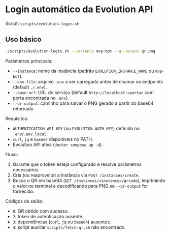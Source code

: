 # Login automático da Evolution API

Script: `scripts/evolution-login.sh`

## Uso básico

```bash
./scripts/evolution-login.sh --instance mvp-bot --qr-output qr.png
```

Parâmetros principais:
- `--instance`: nome da instância (padrão `EVOLUTION_INSTANCE_NAME` ou `mvp-bot`).
- `--env-file`: arquivo `.env` a ser carregado antes de chamar os endpoints (default `./.env`).
- `--base-url`: URL do serviço (default `http://localhost:<porta>` com porta encontrada no `.env`).
- `--qr-output`: caminho para salvar o PNG gerado a partir do base64 retornado.

Requisitos:
- `AUTHENTICATION_API_KEY` (ou `EVOLUTION_AUTH_KEY`) definido no `.env`/`.env.local`.
- `curl`, `jq` e `base64` disponíveis no PATH.
- Evolution API ativa (`docker compose up -d`).

Fluxo:
1. Garante que o token esteja configurado e resolve parâmetros necessários.
2. Cria (ou reaproveita) a instância via `POST /instances/create`.
3. Busca o QR em base64 (`GET /instances/<instance>/qrcode`), imprimindo o valor no terminal e decodificando para PNG se `--qr-output` for fornecido.

Códigos de saída:
- `0`: QR obtido com sucesso.
- `2`: token de autenticação ausente.
- `3`: dependências (`curl`, `jq` ou `base64`) ausentes.
- `4`: script auxiliar `scripts/fetch-qr.sh` não encontrado.
